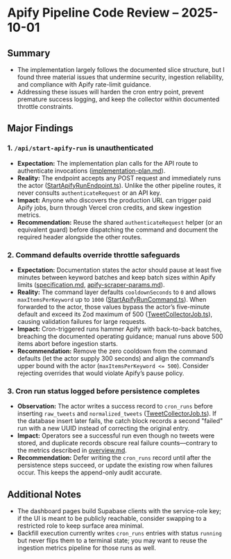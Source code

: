 # Apify Pipeline Code Review – 2025-10-01

## Summary
- The implementation largely follows the documented slice structure, but I found three material issues that undermine security, ingestion reliability, and compliance with Apify rate-limit guidance.
- Addressing these issues will harden the cron entry point, prevent premature success logging, and keep the collector within documented throttle constraints.

## Major Findings

### 1. `/api/start-apify-run` is unauthenticated
- **Expectation:** The implementation plan calls for the API route to authenticate invocations ([implementation-plan.md](file:///home/prinova/CodeProjects/agent-vibes/docs/apify-pipeline/implementation-plan.md#L252-L279)).
- **Reality:** The endpoint accepts any POST request and immediately runs the actor ([StartApifyRunEndpoint.ts](file:///home/prinova/CodeProjects/agent-vibes/src/ApifyPipeline/Web/Application/Commands/StartApifyRun/StartApifyRunEndpoint.ts#L25-L60)). Unlike the other pipeline routes, it never consults `authenticateRequest` or an API key.
- **Impact:** Anyone who discovers the production URL can trigger paid Apify jobs, burn through Vercel cron credits, and skew ingestion metrics.
- **Recommendation:** Reuse the shared `authenticateRequest` helper (or an equivalent guard) before dispatching the command and document the required header alongside the other routes.

### 2. Command defaults override throttle safeguards
- **Expectation:** Documentation states the actor should pause at least five minutes between keyword batches and keep batch sizes within Apify limits ([specification.md](file:///home/prinova/CodeProjects/agent-vibes/docs/apify-pipeline/specification.md#L18-L24), [apify-scraper-params.md](file:///home/prinova/CodeProjects/agent-vibes/docs/apify-pipeline/web-results/apify-scraper-params.md#L13-L18)).
- **Reality:** The command layer defaults `cooldownSeconds` to `0` and allows `maxItemsPerKeyword` up to `1000` ([StartApifyRunCommand.ts](file:///home/prinova/CodeProjects/agent-vibes/src/ApifyPipeline/Web/Application/Commands/StartApifyRun/StartApifyRunCommand.ts#L3-L31)). When forwarded to the actor, those values bypass the actor’s five-minute default and exceed its Zod maximum of 500 ([TweetCollectorJob.ts](file:///home/prinova/CodeProjects/agent-vibes/src/ApifyPipeline/Background/Jobs/TweetCollector/TweetCollectorJob.ts#L23-L46)), causing validation failures for large requests.
- **Impact:** Cron-triggered runs hammer Apify with back-to-back batches, breaching the documented operating guidance; manual runs above 500 items abort before ingestion starts.
- **Recommendation:** Remove the zero cooldown from the command defaults (let the actor supply 300 seconds) and align the command’s upper bound with the actor (`maxItemsPerKeyword <= 500`). Consider rejecting overrides that would violate Apify’s pause policy.

### 3. Cron run status logged before persistence completes
- **Observation:** The actor writes a success record to `cron_runs` before inserting `raw_tweets` and `normalized_tweets` ([TweetCollectorJob.ts](file:///home/prinova/CodeProjects/agent-vibes/src/ApifyPipeline/Background/Jobs/TweetCollector/TweetCollectorJob.ts#L202-L260)). If the database insert later fails, the catch block records a second "failed" run with a new UUID instead of correcting the original entry.
- **Impact:** Operators see a successful run even though no tweets were stored, and duplicate records obscure real failure counts—contrary to the metrics described in [overview.md](file:///home/prinova/CodeProjects/agent-vibes/docs/apify-pipeline/overview.md#L99-L105).
- **Recommendation:** Defer writing the `cron_runs` record until after the persistence steps succeed, or update the existing row when failures occur. This keeps the append-only audit accurate.

## Additional Notes
- The dashboard pages build Supabase clients with the service-role key; if the UI is meant to be publicly reachable, consider swapping to a restricted role to keep surface area minimal.
- Backfill execution currently writes `cron_runs` entries with status `running` but never flips them to a terminal state; you may want to reuse the ingestion metrics pipeline for those runs as well.

